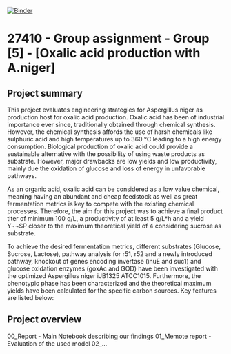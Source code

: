 [![Binder](https://mybinder.org/badge_logo.svg)](https://mybinder.org/v2/gh/27410/https://github.com/27410/27410-2020-group-project-group5_oxalic-acid_a-niger.git/main)

# 27410 - Group assignment - Group [5] - [Oxalic acid production with A.niger]


## Project summary
This project evaluates engineering strategies for Aspergillus niger as production host for oxalic acid production. Oxalic acid has been of industrial importance ever since, traditionally obtained through chemical synthesis. However, the chemical synthesis affords the use of harsh chemicals like sulphuric acid and high temperatures up to 360 °C leading to a high energy consumption. Biological production of oxalic acid could provide a sustainable alternative with the possibility of using waste products as substrate. However, major drawbacks are low yields and low productivity, mainly due the oxidation of glucose and loss of energy in unfavorable pathways.

As an organic acid, oxalic acid can be considered as a low value chemical, meaning having an abundant and cheap feedstock as well as great fermentation metrics is key to compete with the existing chemical processes. Therefore, the aim for this project was to achieve a final product titer of minimum 100 g/L, a productivity of at least 5 g/L*h and a yield Y¬¬SP closer to the maximum theoretical yield of 4 considering sucrose as substrate.

To achieve the desired fermentation metrics, different substrates (Glucose, Sucrose, Lactose), pathway analysis for r51, r52 and a newly introduced pathway, knockout of genes encoding invertase (inuE and suc1) and glucose oxidation enzymes (goxAc and GOD) have been investigated with the optimized Aspergillus niger iJB1325 ATCC1015. Furthermore, the phenotypic phase has been characterized and the theoretical maximum yields have been calculated for the specific carbon sources. Key features are listed below:


## Project overview
00_Report - Main Notebook describing our findings
01_Memote report - Evaluation of the used model
02_...

